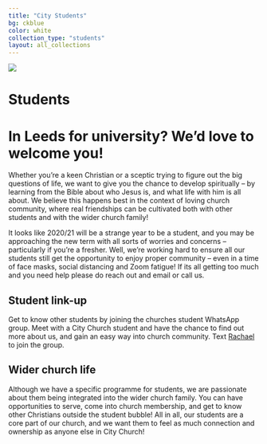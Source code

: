 ```yaml
---
title: "City Students"
bg: ckblue
color: white
collection_type: "students"
layout: all_collections
---
```


<div class="hero-image-max">
  <img src="{{ 'img/students/gary-butterfield-71AzA4GF2ok-unsplash.jpg' | relative_url }}">
  <div class="hero-text">
    <h1><strong>Students</strong></h1>
  </div>
</div>

# In Leeds for university? We’d love to welcome you!
Whether you’re a keen Christian or a sceptic trying to figure out the big questions of life, we want to give you the chance to develop spiritually – by learning from the Bible about who Jesus is, and what life with him is all about. We believe this happens best in the context of loving church community, where real friendships can be cultivated both with other students and with the wider church family! 

It looks like 2020/21 will be a strange year to be a student, and you may be approaching the new term with all sorts of worries and concerns – particularly if you’re a fresher. Well, we’re working hard to ensure all our students still get the opportunity to enjoy proper community – even in a time of face masks, social distancing and Zoom fatigue! If its all getting too much and you need help please do reach out and email or call us.


## Student link-up
Get to know other students by joining the churches student WhatsApp group. Meet with a City Church student and have the chance to find out more about us, and gain an easy way into church community. Text [Rachael](07541171711) to join the group.


## Wider church life
Although we have a specific programme for students, we are passionate about them being integrated into the wider church family. You can have opportunities to serve, come into church membership, and get to know other Christians outside the student bubble! All in all, our students are a core part of our church, and we want them to feel as much connection and ownership as anyone else in City Church! 
